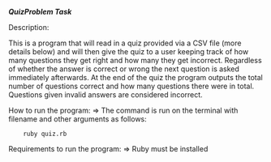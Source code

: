 ***QuizProblem Task***

Description:

This is a program that will read in a quiz provided via a CSV file (more details below) and will then give the quiz to a user keeping track of how many questions they get right and how many they get incorrect. Regardless of whether the answer is correct or wrong the next question is asked immediately afterwards.
At the end of the quiz the program outputs the total number of questions correct and how many questions there were in total. Questions given invalid answers are considered incorrect.


How to run the program:
=> The command is run on the terminal with filename and other arguments as follows:
         
        ruby quiz.rb


Requirements to run the program:
=> Ruby must be installed

